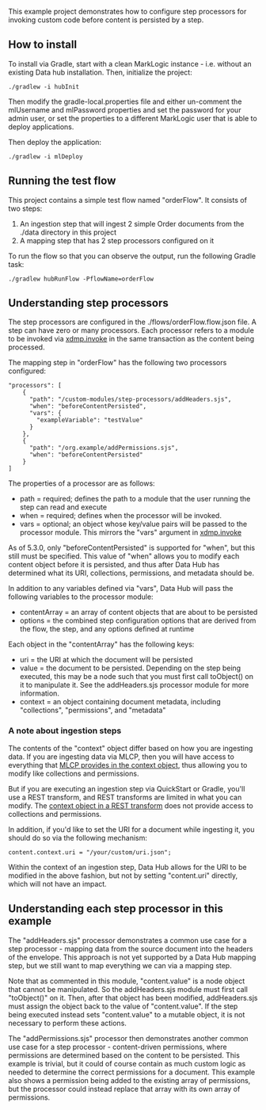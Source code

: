 This example project demonstrates how to configure step processors for invoking custom code before content is 
persisted by a step. 

## How to install

To install via Gradle, start with a clean MarkLogic instance - i.e. without an existing Data hub installation. 
Then, initialize the project:

    ./gradlew -i hubInit
    
Then modify the gradle-local.properties file and either un-comment the mlUsername and mlPassword properties and set the
password for your admin user, or set the properties to a different MarkLogic user that is able to deploy applications. 

Then deploy the application:

    ./gradlew -i mlDeploy

## Running the test flow

This project contains a simple test flow named "orderFlow". It consists of two steps:

1. An ingestion step that will ingest 2 simple Order documents from the ./data directory in this project
1. A mapping step that has 2 step processors configured on it

To run the flow so that you can observe the output, run the following Gradle task:

    ./gradlew hubRunFlow -PflowName=orderFlow

## Understanding step processors

The step processors are configured in the ./flows/orderFlow.flow.json file. A step can have zero or many processors. 
Each processor refers to a module to be invoked via [xdmp.invoke](http://docs.marklogic.com/xdmp.invoke) in the same
transaction as the content being processed. 

The mapping step in "orderFlow" has the following two processors configured:

```
"processors": [
    {
      "path": "/custom-modules/step-processors/addHeaders.sjs",
      "when": "beforeContentPersisted",
      "vars": {
        "exampleVariable": "testValue"
      }
    },
    {
      "path": "/org.example/addPermissions.sjs",
      "when": "beforeContentPersisted"
    }
]
```

The properties of a processor are as follows:

- path = required; defines the path to a module that the user running the step can read and execute
- when = required; defines when the processor will be invoked. 
- vars = optional; an object whose key/value pairs will be passed to the processor module. This mirrors the "vars" 
argument in [xdmp.invoke](http://docs.marklogic.com/xdmp.invoke)

As of 5.3.0, only "beforeContentPersisted" is supported for "when", but this still must be specified. This value of 
"when" allows you to modify each content object before it is persisted, and thus after Data Hub has determined what 
its URI, collections, permissions, and metadata should be.

In addition to any variables defined via "vars", Data Hub will pass the following variables to the processor module:

- contentArray = an array of content objects that are about to be persisted
- options = the combined step configuration options that are derived from the flow, the step, and any options defined at runtime

Each object in the "contentArray" has the following keys:

- uri = the URI at which the document will be persisted
- value = the document to be persisted. Depending on the step being executed, this may be a node such that you must first
call toObject() on it to manipulate it. See the addHeaders.sjs processor module for more information.
- context = an object containing document metadata, including "collections", "permissions", and "metadata"

### A note about ingestion steps

The contents of the "context" object differ based on how you are ingesting data. If you are ingesting data via MLCP, 
then you will have access to everything that [MLCP provides in the context object](https://docs.marklogic.com/guide/mlcp/import#id_59764), 
thus allowing you to modify like collections and permissions.

But if you are executing an ingestion step via QuickStart or Gradle, you'll use a REST transform, and REST transforms
are limited in what you can modify. The [context object in a REST transform](https://docs.marklogic.com/guide/rest-dev/transforms#id_23889) 
does not provide access to collections and permissions.

In addition, if you'd like to set the URI for a document while ingesting it, you should do so via the following mechanism:

    content.context.uri = "/your/custom/uri.json";
    
Within the context of an ingestion step, Data Hub allows for the URI to be modified in the above fashion, but not by 
setting "content.uri" directly, which will not have an impact.

## Understanding each step processor in this example

The "addHeaders.sjs" processor demonstrates a common use case for a step processor - mapping data from the source 
document into the headers of the envelope. This approach is not yet supported by a Data Hub mapping step, but we still 
want to map everything we can via a mapping step. 

Note that as commented in this module, "content.value" is a node object that cannot be manipulated. So the addHeaders.sjs
module must first call "toObject()" on it. Then, after that object has been modified, addHeaders.sjs must assign the 
object back to the value of "content.value". If the step being executed instead sets "content.value" to a mutable 
object, it is not necessary to perform these actions.

The "addPermissions.sjs" processor then demonstrates another common use case for a step processor - content-driven 
permissions, where permissions are determined based on the content to be persisted. This example is trivial, but it 
could of course contain as much custom logic as needed to determine the correct permissions for a document. This 
example also shows a permission being added to the existing array of permissions, but the processor could instead 
replace that array with its own array of permissions.
  
